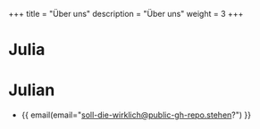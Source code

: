 +++
title = "Über uns"
description = "Über uns"
weight = 3
+++
# Julia

# Julian
 - {{ email(email="soll-die-wirklich@public-gh-repo.stehen?") }}


